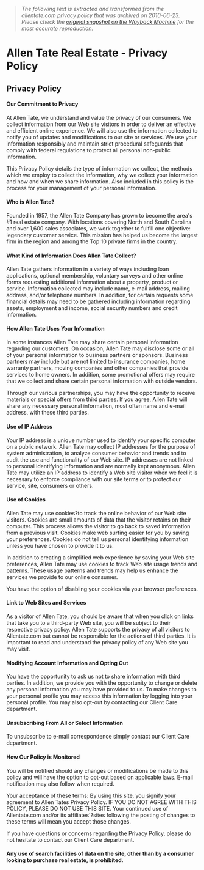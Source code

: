 > *The following text is extracted and transformed from the allentate.com privacy policy that was archived on 2010-06-23. Please check the [original snapshot on the Wayback Machine](https://web.archive.org/web/20100623010503id_/http%3A//www.allentate.com/DesktopDefault.aspx%3Fpageid%3D36%26pagealias%3DPrivacyPolicy) for the most accurate reproduction.*

# Allen Tate Real Estate - Privacy Policy

## Privacy Policy

#### Our Commitment to Privacy

At Allen Tate, we understand and value the privacy of our consumers. We collect information from our Web site visitors in order to deliver an effective and efficient online experience. We will also use the information collected to notify you of updates and modifications to our site or services. We use your information responsibly and maintain strict procedural safeguards that comply with federal regulations to protect all personal non-public information.

This Privacy Policy details the type of information we collect, the methods which we employ to collect the information, why we collect your information and how and when we share information. Also included in this policy is the process for your management of your personal information.

#### Who is Allen Tate?

Founded in 1957, the Allen Tate Company has grown to become the area's #1 real estate company. With locations covering North and South Carolina and over 1,600 sales associates, we work together to fulfill one objective: legendary customer service. This mission has helped us become the largest firm in the region and among the Top 10 private firms in the country.

#### What Kind of Information Does Allen Tate Collect?

Allen Tate gathers information in a variety of ways including loan applications, optional membership, voluntary surveys and other online forms requesting additional information about a property, product or service. Information collected may include name, e-mail address, mailing address, and/or telephone numbers. In addition, for certain requests some financial details may need to be gathered including information regarding assets, employment and income, social security numbers and credit information.

#### How Allen Tate Uses Your Information

In some instances Allen Tate may share certain personal information regarding our customers. On occasion, Allen Tate may disclose some or all of your personal information to business partners or sponsors. Business partners may include but are not limited to insurance companies, home warranty partners, moving companies and other companies that provide services to home owners. In addition, some promotional offers may require that we collect and share certain personal information with outside vendors.

Through our various partnerships, you may have the opportunity to receive materials or special offers from third parties. If you agree, Allen Tate will share any necessary personal information, most often name and e-mail address, with these third parties.

#### Use of IP Address

Your IP address is a unique number used to identify your specific computer on a public network. Allen Tate may collect IP addresses for the purpose of system administration, to analyze consumer behavior and trends and to audit the use and functionality of our Web site. IP addresses are not linked to personal identifying information and are normally kept anonymous. Allen Tate may utilize an IP address to identify a Web site visitor when we feel it is necessary to enforce compliance with our site terms or to protect our service, site, consumers or others.

#### Use of Cookies

Allen Tate may use cookies?to track the online behavior of our Web site visitors. Cookies are small amounts of data that the visitor retains on their computer. This process allows the visitor to go back to saved information from a previous visit. Cookies make web surfing easier for you by saving your preferences. Cookies do not tell us personal identifying information unless you have chosen to provide it to us.

In addition to creating a simplified web experience by saving your Web site preferences, Allen Tate may use cookies to track Web site usage trends and patterns. These usage patterns and trends may help us enhance the services we provide to our online consumer.

You have the option of disabling your cookies via your browser preferences.

#### Link to Web Sites and Services

As a visitor of Allen Tate, you should be aware that when you click on links that take you to a third-party Web site, you will be subject to their respective privacy policy. Allen Tate supports the privacy of all visitors to Allentate.com but cannot be responsible for the actions of third parties. It is important to read and understand the privacy policy of any Web site you may visit.

#### Modifying Account Information and Opting Out

You have the opportunity to ask us not to share information with third parties. In addition, we provide you with the opportunity to change or delete any personal information you may have provided to us. To make changes to your personal profile you may access this information by logging into your personal profile. You may also opt-out by contacting our Client Care department.

#### Unsubscribing From All or Select Information

To unsubscribe to e-mail correspondence simply contact our Client Care department.

#### How Our Policy is Monitored

You will be notified should any changes or modifications be made to this policy and will have the option to opt-out based on applicable laws. E-mail notification may also follow when required.

Your acceptance of these terms: By using this site, you signify your agreement to Allen Tates Privacy Policy. IF YOU DO NOT AGREE WITH THIS POLICY, PLEASE DO NOT USE THIS SITE. Your continued use of Allentate.com and/or its affiliates'?sites following the posting of changes to these terms will mean you accept those changes.

If you have questions or concerns regarding the Privacy Policy, please do not hesitate to contact our Client Care department.

#### Any use of search facilities of data on the site, other than by a consumer looking to purchase real estate, is prohibited.
